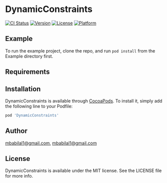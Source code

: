 # DynamicConstraints

[![CI Status](https://img.shields.io/travis/mbabilal1@gmail.com/DynamicConstraints.svg?style=flat)](https://travis-ci.org/mbabilal1@gmail.com/DynamicConstraints)
[![Version](https://img.shields.io/cocoapods/v/DynamicConstraints.svg?style=flat)](https://cocoapods.org/pods/DynamicConstraints)
[![License](https://img.shields.io/cocoapods/l/DynamicConstraints.svg?style=flat)](https://cocoapods.org/pods/DynamicConstraints)
[![Platform](https://img.shields.io/cocoapods/p/DynamicConstraints.svg?style=flat)](https://cocoapods.org/pods/DynamicConstraints)

## Example

To run the example project, clone the repo, and run `pod install` from the Example directory first.

## Requirements

## Installation

DynamicConstraints is available through [CocoaPods](https://cocoapods.org). To install
it, simply add the following line to your Podfile:

```ruby
pod 'DynamicConstraints'
```

## Author

mbabilal1@gmail.com, mbabilal1@gmail.com

## License

DynamicConstraints is available under the MIT license. See the LICENSE file for more info.
